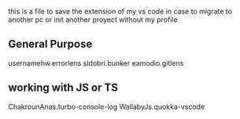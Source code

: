 this is a file to save the extension of my vs code in case to migrate to another pc or init another proyect without my profile


## General Purpose 

usernamehw.errorlens 
sldobri.bunker
eamodio.gitlens

## working with JS or TS

ChakrounAnas.turbo-console-log
WallabyJs.quokka-vscode

